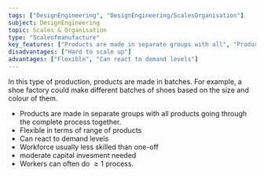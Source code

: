 ```yaml
---
tags: ["DesignEngineering", "DesignEngineering/ScalesOrganisation"]
subject: DesignEngineering
topic: Scales & Organisation
type: "Scaleofmanufacture"
key_features: ["Products are made in separate groups with all", "Products going through the complete process together"]
disadvantages: ["Hard to scale up"]
advantages: ["Flexible", "Can react to demand levels"]
---
```



In this type of production, products are made in batches. For example, a shoe factory could make different batches of shoes based on the size and colour of them.
 - Products are made in separate groups with all products going through the complete process together.
 - Flexible in terms of range of products
 - Can react to demand levels
 - Workforce usually less skilled than one-off
 - moderate capital invesment needed
 - Workers can often do $\ge 1$ process.
